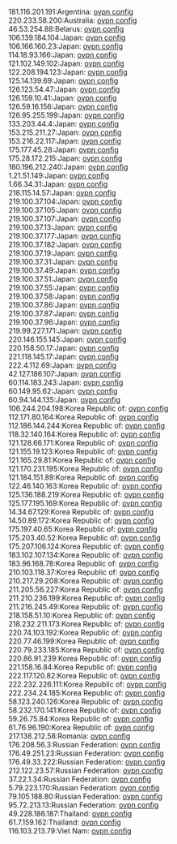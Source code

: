 181.116.201.191:Argentina: [ovpn config](vpn/181_116_201_191.ovpn)  
220.233.58.200:Australia: [ovpn config](vpn/220_233_58_200.ovpn)  
46.53.254.88:Belarus: [ovpn config](vpn/46_53_254_88.ovpn)  
106.139.184.104:Japan: [ovpn config](vpn/106_139_184_104.ovpn)  
106.166.160.23:Japan: [ovpn config](vpn/106_166_160_23.ovpn)  
114.18.93.166:Japan: [ovpn config](vpn/114_18_93_166.ovpn)  
121.102.149.102:Japan: [ovpn config](vpn/121_102_149_102.ovpn)  
122.208.194.123:Japan: [ovpn config](vpn/122_208_194_123.ovpn)  
125.14.139.69:Japan: [ovpn config](vpn/125_14_139_69.ovpn)  
126.123.54.47:Japan: [ovpn config](vpn/126_123_54_47.ovpn)  
126.159.10.41:Japan: [ovpn config](vpn/126_159_10_41.ovpn)  
126.59.16.156:Japan: [ovpn config](vpn/126_59_16_156.ovpn)  
126.95.255.199:Japan: [ovpn config](vpn/126_95_255_199.ovpn)  
133.203.44.4:Japan: [ovpn config](vpn/133_203_44_4.ovpn)  
153.215.211.27:Japan: [ovpn config](vpn/153_215_211_27.ovpn)  
153.216.22.117:Japan: [ovpn config](vpn/153_216_22_117.ovpn)  
175.177.45.28:Japan: [ovpn config](vpn/175_177_45_28.ovpn)  
175.28.172.215:Japan: [ovpn config](vpn/175_28_172_215.ovpn)  
180.196.212.240:Japan: [ovpn config](vpn/180_196_212_240.ovpn)  
1.21.51.149:Japan: [ovpn config](vpn/1_21_51_149.ovpn)  
1.66.34.31:Japan: [ovpn config](vpn/1_66_34_31.ovpn)  
218.115.14.57:Japan: [ovpn config](vpn/218_115_14_57.ovpn)  
219.100.37.104:Japan: [ovpn config](vpn/219_100_37_104.ovpn)  
219.100.37.105:Japan: [ovpn config](vpn/219_100_37_105.ovpn)  
219.100.37.107:Japan: [ovpn config](vpn/219_100_37_107.ovpn)  
219.100.37.13:Japan: [ovpn config](vpn/219_100_37_13.ovpn)  
219.100.37.177:Japan: [ovpn config](vpn/219_100_37_177.ovpn)  
219.100.37.182:Japan: [ovpn config](vpn/219_100_37_182.ovpn)  
219.100.37.19:Japan: [ovpn config](vpn/219_100_37_19.ovpn)  
219.100.37.31:Japan: [ovpn config](vpn/219_100_37_31.ovpn)  
219.100.37.49:Japan: [ovpn config](vpn/219_100_37_49.ovpn)  
219.100.37.51:Japan: [ovpn config](vpn/219_100_37_51.ovpn)  
219.100.37.55:Japan: [ovpn config](vpn/219_100_37_55.ovpn)  
219.100.37.58:Japan: [ovpn config](vpn/219_100_37_58.ovpn)  
219.100.37.86:Japan: [ovpn config](vpn/219_100_37_86.ovpn)  
219.100.37.87:Japan: [ovpn config](vpn/219_100_37_87.ovpn)  
219.100.37.96:Japan: [ovpn config](vpn/219_100_37_96.ovpn)  
219.99.227.171:Japan: [ovpn config](vpn/219_99_227_171.ovpn)  
220.146.155.145:Japan: [ovpn config](vpn/220_146_155_145.ovpn)  
220.158.50.17:Japan: [ovpn config](vpn/220_158_50_17.ovpn)  
221.118.145.17:Japan: [ovpn config](vpn/221_118_145_17.ovpn)  
222.4.112.69:Japan: [ovpn config](vpn/222_4_112_69.ovpn)  
42.127.186.107:Japan: [ovpn config](vpn/42_127_186_107.ovpn)  
60.114.183.243:Japan: [ovpn config](vpn/60_114_183_243.ovpn)  
60.149.95.62:Japan: [ovpn config](vpn/60_149_95_62.ovpn)  
60.94.144.135:Japan: [ovpn config](vpn/60_94_144_135.ovpn)  
106.244.204.198:Korea Republic of: [ovpn config](vpn/106_244_204_198.ovpn)  
112.171.80.164:Korea Republic of: [ovpn config](vpn/112_171_80_164.ovpn)  
112.186.144.244:Korea Republic of: [ovpn config](vpn/112_186_144_244.ovpn)  
118.32.140.164:Korea Republic of: [ovpn config](vpn/118_32_140_164.ovpn)  
121.128.66.171:Korea Republic of: [ovpn config](vpn/121_128_66_171.ovpn)  
121.155.19.123:Korea Republic of: [ovpn config](vpn/121_155_19_123.ovpn)  
121.165.29.81:Korea Republic of: [ovpn config](vpn/121_165_29_81.ovpn)  
121.170.231.195:Korea Republic of: [ovpn config](vpn/121_170_231_195.ovpn)  
121.184.151.89:Korea Republic of: [ovpn config](vpn/121_184_151_89.ovpn)  
122.46.140.163:Korea Republic of: [ovpn config](vpn/122_46_140_163.ovpn)  
125.136.188.219:Korea Republic of: [ovpn config](vpn/125_136_188_219.ovpn)  
125.177.195.169:Korea Republic of: [ovpn config](vpn/125_177_195_169.ovpn)  
14.34.67.129:Korea Republic of: [ovpn config](vpn/14_34_67_129.ovpn)  
14.50.89.172:Korea Republic of: [ovpn config](vpn/14_50_89_172.ovpn)  
175.197.40.65:Korea Republic of: [ovpn config](vpn/175_197_40_65.ovpn)  
175.203.40.52:Korea Republic of: [ovpn config](vpn/175_203_40_52.ovpn)  
175.207.106.124:Korea Republic of: [ovpn config](vpn/175_207_106_124.ovpn)  
183.102.107.134:Korea Republic of: [ovpn config](vpn/183_102_107_134.ovpn)  
183.96.168.78:Korea Republic of: [ovpn config](vpn/183_96_168_78.ovpn)  
210.103.118.37:Korea Republic of: [ovpn config](vpn/210_103_118_37.ovpn)  
210.217.29.208:Korea Republic of: [ovpn config](vpn/210_217_29_208.ovpn)  
211.205.56.227:Korea Republic of: [ovpn config](vpn/211_205_56_227.ovpn)  
211.210.236.199:Korea Republic of: [ovpn config](vpn/211_210_236_199.ovpn)  
211.216.245.49:Korea Republic of: [ovpn config](vpn/211_216_245_49.ovpn)  
218.158.51.10:Korea Republic of: [ovpn config](vpn/218_158_51_10.ovpn)  
218.232.211.173:Korea Republic of: [ovpn config](vpn/218_232_211_173.ovpn)  
220.74.103.192:Korea Republic of: [ovpn config](vpn/220_74_103_192.ovpn)  
220.77.46.199:Korea Republic of: [ovpn config](vpn/220_77_46_199.ovpn)  
220.79.233.185:Korea Republic of: [ovpn config](vpn/220_79_233_185.ovpn)  
220.86.91.239:Korea Republic of: [ovpn config](vpn/220_86_91_239.ovpn)  
221.158.16.84:Korea Republic of: [ovpn config](vpn/221_158_16_84.ovpn)  
222.117.120.82:Korea Republic of: [ovpn config](vpn/222_117_120_82.ovpn)  
222.232.226.111:Korea Republic of: [ovpn config](vpn/222_232_226_111.ovpn)  
222.234.24.185:Korea Republic of: [ovpn config](vpn/222_234_24_185.ovpn)  
58.123.240.126:Korea Republic of: [ovpn config](vpn/58_123_240_126.ovpn)  
58.232.170.141:Korea Republic of: [ovpn config](vpn/58_232_170_141.ovpn)  
59.26.75.84:Korea Republic of: [ovpn config](vpn/59_26_75_84.ovpn)  
61.76.96.190:Korea Republic of: [ovpn config](vpn/61_76_96_190.ovpn)  
217.138.212.58:Romania: [ovpn config](vpn/217_138_212_58.ovpn)  
176.208.56.3:Russian Federation: [ovpn config](vpn/176_208_56_3.ovpn)  
176.49.251.23:Russian Federation: [ovpn config](vpn/176_49_251_23.ovpn)  
176.49.33.222:Russian Federation: [ovpn config](vpn/176_49_33_222.ovpn)  
212.122.23.57:Russian Federation: [ovpn config](vpn/212_122_23_57.ovpn)  
37.22.1.34:Russian Federation: [ovpn config](vpn/37_22_1_34.ovpn)  
5.79.223.170:Russian Federation: [ovpn config](vpn/5_79_223_170.ovpn)  
79.105.188.80:Russian Federation: [ovpn config](vpn/79_105_188_80.ovpn)  
95.72.213.13:Russian Federation: [ovpn config](vpn/95_72_213_13.ovpn)  
49.228.186.187:Thailand: [ovpn config](vpn/49_228_186_187.ovpn)  
61.7.159.162:Thailand: [ovpn config](vpn/61_7_159_162.ovpn)  
116.103.213.79:Viet Nam: [ovpn config](vpn/116_103_213_79.ovpn)  
